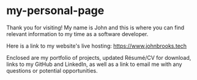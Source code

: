 # my-personal-page

Thank you for visiting! My name is John and this is where you can find relevant information to my time as a software developer. 

Here is a link to my website's live hosting: https://www.johnbrooks.tech

Enclosed are my portfolio of projects, updated Résumé/CV for download, links to my GitHub and LinkedIn, as well as a link to email me with any questions or potential opportunities.
